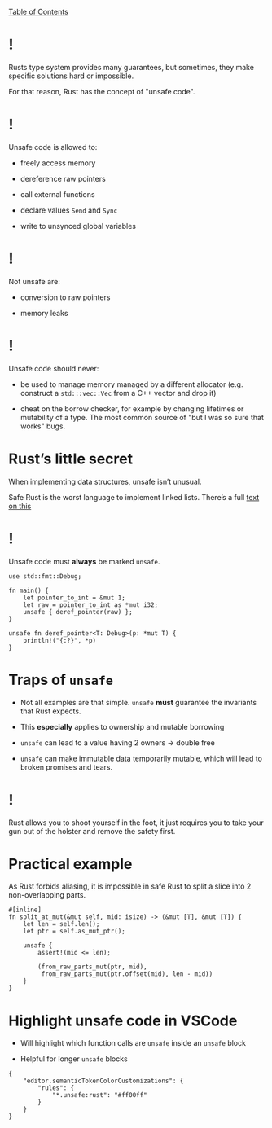 [Table of Contents](./index.html)

!
=

Rusts type system provides many guarantees, but sometimes, they make
specific solutions hard or impossible.

For that reason, Rust has the concept of "unsafe code".

!
=

Unsafe code is allowed to:

-   freely access memory

-   dereference raw pointers

-   call external functions

-   declare values `Send` and `Sync`

-   write to unsynced global variables

!
=

Not unsafe are:

-   conversion to raw pointers

-   memory leaks

!
=

Unsafe code should never:

-   be used to manage memory managed by a different allocator (e.g.
    construct a `std:::vec::Vec` from a C++ vector and drop it)

-   cheat on the borrow checker, for example by changing lifetimes or
    mutability of a type. The most common source of "but I was so sure
    that works" bugs.

Rust’s little secret
====================

When implementing data structures, unsafe isn’t unusual.

Safe Rust is the worst language to implement linked lists. There’s a
full [text on this](https://rust-unofficial.github.io/too-many-lists/)

!
=

Unsafe code must **always** be marked `unsafe`.

    use std::fmt::Debug;

    fn main() {
        let pointer_to_int = &mut 1;
        let raw = pointer_to_int as *mut i32;
        unsafe { deref_pointer(raw) };
    }

    unsafe fn deref_pointer<T: Debug>(p: *mut T) {
        println!("{:?}", *p)
    }

Traps of `unsafe`
=================

-   Not all examples are that simple. `unsafe` **must** guarantee the
    invariants that Rust expects.

-   This **especially** applies to ownership and mutable borrowing

-   `unsafe` can lead to a value having 2 owners -&gt; double free

-   `unsafe` can make immutable data temporarily mutable, which will
    lead to broken promises and tears.

!
=

Rust allows you to shoot yourself in the foot, it just requires you to
take your gun out of the holster and remove the safety first.

Practical example
=================

As Rust forbids aliasing, it is impossible in safe Rust to split a slice
into 2 non-overlapping parts.

    #[inline]
    fn split_at_mut(&mut self, mid: isize) -> (&mut [T], &mut [T]) {
        let len = self.len();
        let ptr = self.as_mut_ptr();

        unsafe {
            assert!(mid <= len);

            (from_raw_parts_mut(ptr, mid),
             from_raw_parts_mut(ptr.offset(mid), len - mid))
        }
    }

Highlight unsafe code in VSCode
===============================

-   Will highlight which function calls are `unsafe` inside an `unsafe`
    block

-   Helpful for longer `unsafe` blocks

<!-- -->

    {
        "editor.semanticTokenColorCustomizations": {
            "rules": {
                "*.unsafe:rust": "#ff00ff"
            }
        }
    }
